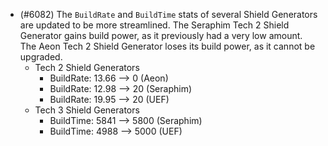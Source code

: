 - (#6082) The `BuildRate` and `BuildTime` stats of several Shield Generators are updated to be more streamlined. The Seraphim Tech 2 Shield Generator gains build power, as it previously had a very low amount. The Aeon Tech 2 Shield Generator loses its build power, as it cannot be upgraded.
  - Tech 2 Shield Generators
    - BuildRate: 13.66 --> 0 (Aeon)
    - BuildRate: 12.98 --> 20 (Seraphim)
    - BuildRate: 19.95 --> 20 (UEF)
  - Tech 3 Shield Generators
    - BuildTime: 5841 --> 5800 (Seraphim)
    - BuildTime: 4988 --> 5000 (UEF)
